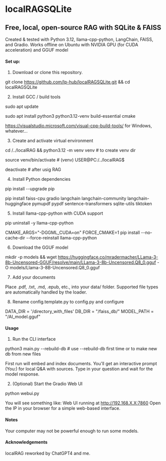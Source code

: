 # localRAGSQLite

## Free, local, open-source RAG with SQLite & FAISS

Created & tested with Python 3.12, llama-cpp-python, LangChain, FAISS, and Gradio. Works offline on Ubuntu with NVIDIA GPU (for CUDA acceleration) and GGUF model

#### Set up:

1. Download or clone this repository.

git clone https://github.com/lp-hub/localRAGSQLite.git && cd localRAGSQLite

2. Install GCC / build tools

sudo apt update

sudo apt install python3 python3.12-venv build-essential cmake

https://visualstudio.microsoft.com/visual-cpp-build-tools/ for Windows, whatever...

3. Create and activate virtual environment

cd /../localRAG && python3.12 -m venv venv # to create venv dir

source venv/bin/activate # (venv) USER@PC:/../localRAG$

deactivate # after usig RAG

4. Install Python dependencies

pip install --upgrade pip

pip install faiss-cpu gradio langchain langchain-community langchain-huggingface pymupdf pypdf sentence-transformers sqlite-utils tiktoken

5. Install llama-cpp-python with CUDA support

pip uninstall -y llama-cpp-python

CMAKE_ARGS="-DGGML_CUDA=on" FORCE_CMAKE=1 pip install --no-cache-dir --force-reinstall llama-cpp-python

6. Download the GGUF model

mkdir -p models && wget https://huggingface.co/mradermacher/LLama-3-8b-Uncensored-GGUF/resolve/main/LLama-3-8b-Uncensored.Q8_0.gguf -O models/Llama-3-8B-Uncensored.Q8_0.gguf

7. Add your documents

Place .pdf, .txt, .md, .epub, etc., into your data/ folder.
Supported file types are automatically handled by the loader.

8. Rename config.template.py to config.py and configure

DATA_DIR = '/directory_with_files'
DB_DIR = "/faiss_db/"
MODEL_PATH = "/AI_model.gguf"

#### Usage

1. Run the CLI interface

python3 main.py --rebuild-db # use --rebuild-db first time or to make new db from new files

First run will embed and index documents.
You'll get an interactive prompt (You:) for local Q&A with sources.
Type in your question and wait for the model response.

2. (Optional) Start the Gradio Web UI

python webui.py

You will see something like:
Web UI running at http://192.168.X.X:7860
Open the IP in your browser for a simple web-based interface.

#### Notes

Your computer may not be powerful enough to run some models.

#### Acknowledgements

localRAG reworked by ChatGPT4 and me.
